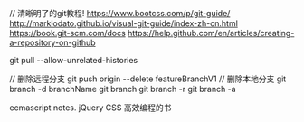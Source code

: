 
// 清晰明了的git教程!
https://www.bootcss.com/p/git-guide/
http://marklodato.github.io/visual-git-guide/index-zh-cn.html
https://book.git-scm.com/docs
https://help.github.com/en/articles/creating-a-repository-on-github

git pull --allow-unrelated-histories

// 删除远程分支
git push origin --delete featureBranchV1
// 删除本地分支
git branch -d branchName
git branch 
git branch -r
git branch -a


ecmascript notes.
jQuery
CSS 高效编程的书
